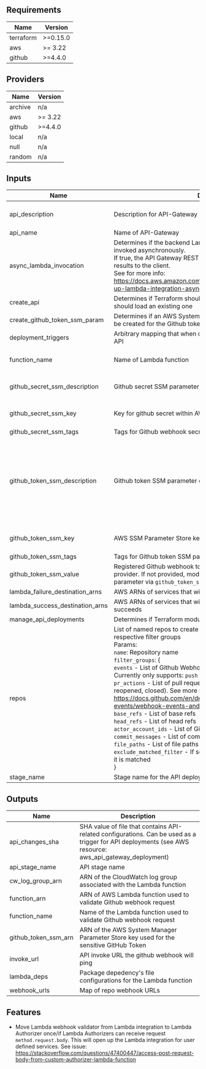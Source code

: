 <!-- BEGINNING OF PRE-COMMIT-TERRAFORM DOCS HOOK -->
## Requirements

| Name | Version |
|------|---------|
| terraform | >=0.15.0 |
| aws | >= 3.22 |
| github | >=4.4.0 |

## Providers

| Name | Version |
|------|---------|
| archive | n/a |
| aws | >= 3.22 |
| github | >=4.4.0 |
| local | n/a |
| null | n/a |
| random | n/a |

## Inputs

| Name | Description | Type | Default | Required |
|------|-------------|------|---------|:--------:|
| api\_description | Description for API-Gateway | `string` | `"API used for custom GitHub webhooks"` | no |
| api\_name | Name of API-Gateway | `string` | `null` | no |
| async\_lambda\_invocation | Determines if the backend Lambda function for the API Gateway is invoked asynchronously.<br>If true, the API Gateway REST API method will not return the Lambda results to the client.<br>See for more info: https://docs.aws.amazon.com/apigateway/latest/developerguide/set-up-lambda-integration-async.html | `bool` | `false` | no |
| create\_api | Determines if Terraform should create and manage the API or if it should load an existing one | `bool` | `true` | no |
| create\_github\_token\_ssm\_param | Determines if an AWS System Manager Parameter Store value should be created for the Github token | `bool` | `true` | no |
| deployment\_triggers | Arbitrary mapping that when changed causes a redeployment of the API | `map(string)` | `{}` | no |
| function\_name | Name of Lambda function | `string` | `"github-webhook-request-validator"` | no |
| github\_secret\_ssm\_description | Github secret SSM parameter description | `string` | `"Secret value for Github Webhooks"` | no |
| github\_secret\_ssm\_key | Key for github secret within AWS SSM Parameter Store | `string` | `"github-webhook-github-secret"` | no |
| github\_secret\_ssm\_tags | Tags for Github webhook secret SSM parameter | `map(string)` | `{}` | no |
| github\_token\_ssm\_description | Github token SSM parameter description | `string` | `"Github token used to give read access to the payload validator function to get file that differ between commits"` | no |
| github\_token\_ssm\_key | AWS SSM Parameter Store key for sensitive Github personal token | `string` | `"github-webhook-validator-token"` | no |
| github\_token\_ssm\_tags | Tags for Github token SSM parameter | `map(string)` | `{}` | no |
| github\_token\_ssm\_value | Registered Github webhook token associated with the Github provider. If not provided, module looks for pre-existing SSM parameter via `github_token_ssm_key` | `string` | `""` | no |
| lambda\_failure\_destination\_arns | AWS ARNs of services that will be invoked if Lambda function fails | `list(string)` | `[]` | no |
| lambda\_success\_destination\_arns | AWS ARNs of services that will be invoked if Lambda function succeeds | `list(string)` | `[]` | no |
| manage\_api\_deployments | Determines if Terraform module should manage when API is deployed | `bool` | n/a | yes |
| repos | List of named repos to create github webhooks for and their respective filter groups<br>Params:<br>  `name`: Repository name<br>  `filter_groups`: {<br>    `events` - List of Github Webhook events that will invoke the API. Currently only supports: `push` and `pull_request`.<br>    `pr_actions` - List of pull request actions (e.g. opened, edited, reopened, closed). See more under the action key at: https://docs.github.com/en/developers/webhooks-and-events/webhook-events-and-payloads#pull_request<br>    `base_refs` - List of base refs<br>    `head_refs` - List of head refs<br>    `actor_account_ids` - List of Github user IDs<br>    `commit_messages` - List of commit messages<br>    `file_paths` - List of file paths<br>    `exclude_matched_filter` - If set to true, labels filter group as invalid if it is matched<br>  } | <pre>list(object({<br>    name = string<br>    filter_groups = optional(list(object({<br>      events                 = list(string)<br>      pr_actions             = optional(list(string))<br>      base_refs              = optional(list(string))<br>      head_refs              = optional(list(string))<br>      actor_account_ids      = optional(list(string))<br>      commit_messages        = optional(list(string))<br>      file_paths             = optional(list(string))<br>      exclude_matched_filter = optional(bool)<br>    })))<br>  }))</pre> | `[]` | no |
| stage\_name | Stage name for the API deployment | `string` | `"prod"` | no |

## Outputs

| Name | Description |
|------|-------------|
| api\_changes\_sha | SHA value of file that contains API-related configurations. Can be used as a trigger for API deployments (see AWS resource: aws\_api\_gateway\_deployment) |
| api\_stage\_name | API stage name |
| cw\_log\_group\_arn | ARN of the CloudWatch log group associated with the Lambda function |
| function\_arn | ARN of AWS Lambda function used to validate Github webhook request |
| function\_name | Name of the Lambda function used to validate Github webhook request |
| github\_token\_ssm\_arn | ARN of the AWS System Manager Parameter Store key used for the sensitive GitHub Token |
| invoke\_url | API invoke URL the github webhook will ping |
| lambda\_deps | Package depedency's file configurations for the Lambda function |
| webhook\_urls | Map of repo webhook URLs |

<!-- END OF PRE-COMMIT-TERRAFORM DOCS HOOK -->

## Features

- Move Lambda webhook validator from Lambda integration to Lambda Authorizer once/if Lambda Authorizers can receive request `method.request.body`. This will open up the Lambda integration for user defined services. See issue: https://stackoverflow.com/questions/47400447/access-post-request-body-from-custom-authorizer-lambda-function